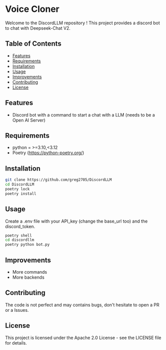 # Voice Cloner

Welcome to the DiscordLLM repository ! This project provides a discord bot to chat with Deepseek-Chat V2.

## Table of Contents

- [Features](#features)
- [Requirements](#requirements)
- [Installation](#installation)
- [Usage](#usage)
- [Improvements](#Improvements)
- [Contributing](#contributing)
- [License](#license)



## Features
- Discord bot with a command to start a chat with a LLM (needs to be a Open AI Server)

  
## Requirements
- python = >=3.10,<3.12
- Poetry (https://python-poetry.org/)

## Installation
```bash
git clone https://github.com/greg2705/DiscordLLM
cd DiscordLLM
poetry lock
poetry install
```
## Usage
Create a .env file with your API_key (change the base_url too) and the discord_token. 
```bash
poetry shell
cd discordllm
poetry python bot.py
```


## Improvements
- More commands
- More backends
  
## Contributing
The code is not perfect and may contains bugs, don't hesitate to open a PR or a Issues.
## License
This project is licensed under the Apache 2.0 License - see the LICENSE file for details.
